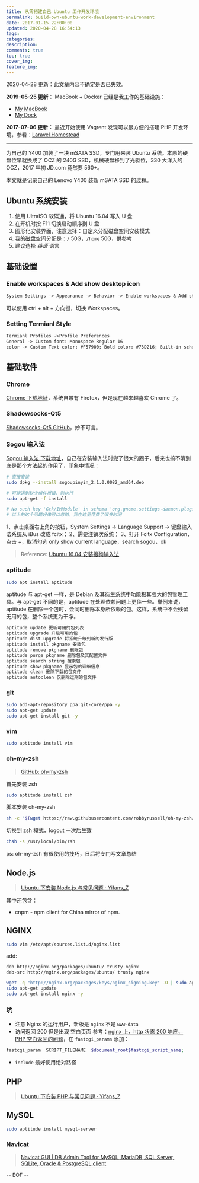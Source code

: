 ```yaml
---
title: 从零搭建自己 Ubuntu 工作开发环境
permalink: build-own-ubuntu-work-development-environment
date: 2017-01-15 22:00:00
updated: 2020-04-28 16:54:13
tags:
categories:
description:
comments: true
toc: true
cover_img:
feature_img:
---
```


2020-04-28 更新：此文章内容不确定是否已失效。

**2019-05-25 更新：** MacBook + Docker 已经是我工作的基础设施：

- [My MacBook](/2019/05/20/my-macbook/)
- [My Dock](https://github.com/imzyf/my-dock)

<!-- more -->

**2017-07-06 更新：** 最近开始使用 Vagrent 发现可以很方便的搭建 PHP 开发环境，参看：[Laravel Homestead](https://laravel.com/docs/5.4/homestead)

---

为自己的 Y400 加装了一块 mSATA SSD，专门用来装 Ubuntu 系统。本原的硬盘位早就换成了 OCZ 的 240G SSD，机械硬盘移到了光驱位，330 大洋入的 OCZ，2017 年初 JD.com 竟然要 560+。

本文就是记录自己的 Lenovo Y400 装新 mSATA SSD 的过程。

## Ubuntu 系统安装

1. 使用 UltraISO 软碟通，将 Ubuntu 16.04 写入 U 盘
2. 在开机时按 F11 切换启动顺序到 U 盘
3. 图形化安装界面，注意选择：自定义分配磁盘空间安装模式
4. 我的磁盘空间分配是：`/` 50G，`/home` 50G，供参考
5. 建议选择 _英语_ 语言

## 基础设置

### Enable workspaces & Add show desktop icon

```txt
System Settings -> Appearance -> Behavior -> Enable workspaces & Add show desktop icon
```

可以使用 ctrl + alt + 方向键，切换 Workspaces。

### Setting Termianl Style

```txt
Termianl Profiles ->Profile Preferences
General -> Custom font: Monospace Regular 16
color -> Custom Text color: #F57900; Bold color: #73D216; Built-in schemes: XTerm
```

## 基础软件

### Chrome

[Chrome 下载地址](http://www.google.cn/chrome/browser/desktop/index.html)，系统自带有 Firefox，但是现在越来越喜欢 Chrome 了。

### Shadowsocks-Qt5

[Shadowsocks-Qt5 GitHub](https://github.com/shadowsocks/shadowsocks-qt5/wiki/Installation)，妙不可言。

### Sogou 输入法

[Sogou 输入法 下载地址](http://pinyin.sogou.com/linux/?r=pinyin)，自己在安装输入法时兜了很大的圈子，后来也搞不清到底是那个方法起的作用了，印象中情况：

```bash
# 直接安装
sudo dpkg --install sogoupinyin_2.1.0.0082_amd64.deb

# 可能遇到缺少组件报错，则执行
sudo apt-get -f install

# No such key 'Gtk/IMModule' in schema 'org.gnome.settings-daemon.plugins.xsettings' as specified in override file '/usr/share/glib-2.0/schemas/50_sogoupinyin.gschema.override'; ignoring override for this key.
# 以上的这个问题好像可以忽略，我在这里花费了很多时间
```

1、点击桌面右上角的按钮，System Settings -> Language Support -> 键盘输入法系统从 iBus 改成 fcitx；
2、需要注销次系统；
3、打开 Fcitx Configuration，点击 +，取消勾选 only show current language，search sogou，ok

> Reference: [Ubuntu 16.04 安装搜狗输入法](http://www.voidcn.com/blog/caib1109/article/p-5793576.html)

### aptitude

```bash
sudo apt install aptitude
```

aptitude 与 apt-get 一样，是 Debian 及其衍生系统中功能极其强大的包管理工具。与 apt-get 不同的是，aptitude 在处理依赖问题上更佳一些。举例来说，aptitude 在删除一个包时，会同时删除本身所依赖的包。这样，系统中不会残留无用的包，整个系统更为干净。

```txt
aptitude update 更新可用的包列表
aptitude upgrade 升级可用的包
aptitude dist-upgrade 将系统升级到新的发行版
aptitude install pkgname 安装包
aptitude remove pkgname 删除包
aptitude purge pkgname 删除包及其配置文件
aptitude search string 搜索包
aptitude show pkgname 显示包的详细信息
aptitude clean 删除下载的包文件
aptitude autoclean 仅删除过期的包文件
```

### git

```bash
sudo add-apt-repository ppa:git-core/ppa -y
sudo apt-get update
sudo apt-get install git -y
```

### vim

```bash
sudo aptitude install vim
```

### oh-my-zsh

> [GitHub: oh-my-zsh](https://github.com/robbyrussell/oh-my-zsh/)

首先安装 zsh

```bash
sudo aptitude install zsh
```

脚本安装 oh-my-zsh

```bash
sh -c "$(wget https://raw.githubusercontent.com/robbyrussell/oh-my-zsh/master/tools/install.sh -O -)"
```

切换到 zsh 模式，logout 一次后生效

```bash
chsh -s /usr/local/bin/zsh
```

ps: oh-my-zsh 有很使用的技巧，日后将专门写文章总结

## Node.js

> [Ubuntu 下安装 Node.js 与常见问题 · Yifans_Z](/2017/07/06/install-node-js-in-ubuntu-and-faq/)

其中还包含：

- cnpm - npm client for China mirror of npm.

## NGINX

```bash
sudo vim /etc/apt/sources.list.d/nginx.list
```

add:

```bash
deb http://nginx.org/packages/ubuntu/ trusty nginx
deb-src http://nginx.org/packages/ubuntu/ trusty nginx
```

```bash
wget -q "http://nginx.org/packages/keys/nginx_signing.key" -O-| sudo apt-key add -
sudo apt-get update
sudo apt-get install nginx -y
```

### 坑

- 注意 Nginx 的运行用户，新版是 `nginx` 不是 `www-data`
- 访问返回 200 但是出现 空白页面 参考：[nginx 上，http 状态 200 响应，PHP 空白返回的问题](http://www.cnxct.com/php-return-empty-result-on-nginx-without-script_filename/)，在 `fastcgi_params` 添加：

```bash
fastcgi_param  SCRIPT_FILENAME  $document_root$fastcgi_script_name;
```

- `include` 最好使用绝对路径

## PHP

> [Ubuntu 下安装 PHP 与常见问题 · Yifans_Z](/2017/07/04/install-php-in-ubuntu-and-faq/)

## MySQL

```bash
sudo aptitude install mysql-server
```

### Navicat

> [Navicat GUI | DB Admin Tool for MySQL, MariaDB, SQL Server, SQLite, Oracle &amp; PostgreSQL client](https://www.navicat.com/)

-- EOF --
